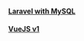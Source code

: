 #### [Laravel with MySQL](https://github.com/pvhoang-dev/Dockerize-some-application/blob/master/Laravel/README.md)

#### [VueJS v1](https://github.com/pvhoang-dev/Dockerize-some-application/blob/master/Vue/V1/README.md)
